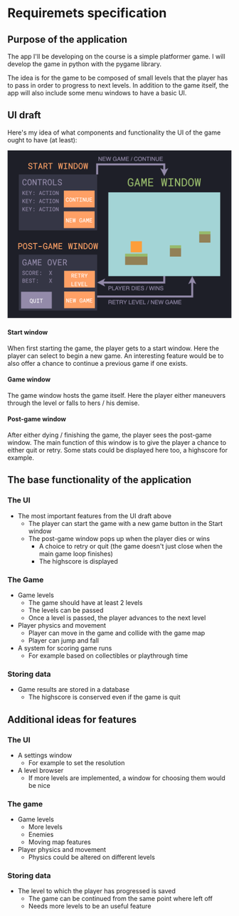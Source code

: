 # Requiremets specification
## Purpose of the application
The app I'll be developing on the course is a simple platformer game. I will develop the game in python with the pygame library.

The idea is for the game to be composed of small levels that the player has to pass in order to progress to next levels. In addition to the game itself, the app will also include some menu windows to have a basic UI.


## UI draft
Here's my idea of what components and functionality the UI of the game ought to have (at least):

![ui-draft](./images/ui-draft.png)
#### Start window
When first starting the game, the player gets to a start window. Here the player can select to begin a new game. An interesting feature would be to also offer a chance to continue a previous game if one exists.

#### Game window
The game window hosts the game itself. Here the player either maneuvers through the level or falls to hers / his demise.

#### Post-game window
After either dying / finishing the game, the player sees the post-game window. The main function of this window is to give the player a chance to either quit or retry. Some stats could be displayed here too, a highscore for example.


## The base functionality of the application
### The UI
- The most important features from the UI draft above
  - The player can start the game with a new game button in the Start window
  - The post-game window pops up when the player dies or wins
    - A choice to retry or quit (the game doesn't just close when the main game loop finishes)
    - The highscore is displayed

### The Game
- Game levels
  - The game should have at least 2 levels
  - The levels can be passed
  - Once a level is passed, the player advances to the next level
- Player physics and movement
  - Player can move in the game and collide with the game map
  - Player can jump and fall
- A system for scoring game runs
  - For example based on collectibles or playthrough time

### Storing data
- Game results are stored in a database
  - The highscore is conserved even if the game is quit

## Additional ideas for features
### The UI
- A settings window
  - For example to set the resolution
- A level browser
  - If more levels are implemented, a window for choosing them would be nice

### The game
- Game levels
  - More levels
  - Enemies
  - Moving map features
- Player physics and movement
  - Physics could be altered on different levels

### Storing data
- The level to which the player has progressed is saved
  - The game can be continued from the same point where left off
  - Needs more levels to be an useful feature



